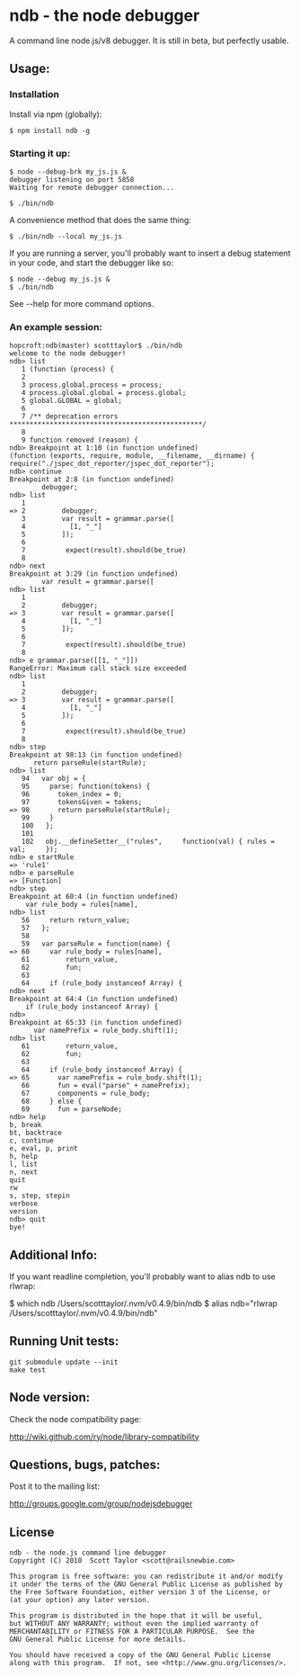 
# ndb - the node debugger

A command line node.js/v8 debugger.  It is still in beta, but perfectly usable.

## Usage:

### Installation

Install via npm (globally):

    $ npm install ndb -g

### Starting it up:

    $ node --debug-brk my_js.js &
    debugger listening on port 5858
    Waiting for remote debugger connection...

    $ ./bin/ndb

  A convenience method that does the same thing:

    $ ./bin/ndb --local my_js.js

  If you are running a server, you'll probably want to insert a debug
  statement in your code, and start the debugger like so:

    $ node --debug my_js.js &
    $ ./bin/ndb

  See --help for more command options.

### An example session:

    hopcroft:ndb(master) scotttaylor$ ./bin/ndb
    welcome to the node debugger!
    ndb> list
       1 (function (process) {
       2
       3 process.global.process = process;
       4 process.global.global = process.global;
       5 global.GLOBAL = global;
       6
       7 /** deprecation errors ************************************************/
       8
       9 function removed (reason) {
    ndb> Breakpoint at 1:10 (in function undefined)
    (function (exports, require, module, __filename, __dirname) { require("./jspec_dot_reporter/jspec_dot_reporter");
    ndb> continue
    Breakpoint at 2:8 (in function undefined)
            debugger;
    ndb> list
       1
    => 2         debugger;
       3         var result = grammar.parse([
       4           [1, "_"]
       5         ]);
       6
       7          expect(result).should(be_true)
       8
    ndb> next
    Breakpoint at 3:29 (in function undefined)
            var result = grammar.parse([
    ndb> list
       1
       2         debugger;
    => 3         var result = grammar.parse([
       4           [1, "_"]
       5         ]);
       6
       7          expect(result).should(be_true)
       8
    ndb> e grammar.parse([[1, "_"]])
    RangeError: Maximum call stack size exceeded
    ndb> list
       1
       2         debugger;
    => 3         var result = grammar.parse([
       4           [1, "_"]
       5         ]);
       6
       7          expect(result).should(be_true)
       8
    ndb> step
    Breakpoint at 98:13 (in function undefined)
          return parseRule(startRule);
    ndb> list
       94   var obj = {
       95     parse: function(tokens) {
       96       token_index = 0;
       97       tokensGiven = tokens;
    => 98       return parseRule(startRule);
       99     }
       100   };
       101
       102   obj.__defineSetter__("rules",     function(val) { rules = val;     });
    ndb> e startRule
    => 'rule1'
    ndb> e parseRule
    => [Function]
    ndb> step
    Breakpoint at 60:4 (in function undefined)
        var rule_body = rules[name],
    ndb> list
       56     return return_value;
       57   };
       58
       59   var parseRule = function(name) {
    => 60     var rule_body = rules[name],
       61         return_value,
       62         fun;
       63
       64     if (rule_body instanceof Array) {
    ndb> next
    Breakpoint at 64:4 (in function undefined)
        if (rule_body instanceof Array) {
    ndb>
    Breakpoint at 65:33 (in function undefined)
          var namePrefix = rule_body.shift(1);
    ndb> list
       61         return_value,
       62         fun;
       63
       64     if (rule_body instanceof Array) {
    => 65       var namePrefix = rule_body.shift(1);
       66       fun = eval("parse" + namePrefix);
       67       components = rule_body;
       68     } else {
       69       fun = parseNode;
    ndb> help
    b, break
    bt, backtrace
    c, continue
    e, eval, p, print
    h, help
    l, list
    n, next
    quit
    rw
    s, step, stepin
    verbose
    version
    ndb> quit
    bye!


## Additional Info:

If you want readline completion, you'll probably want to alias ndb to use rlwrap:

  $ which ndb
  /Users/scotttaylor/.nvm/v0.4.9/bin/ndb
  $ alias ndb="rlwrap /Users/scotttaylor/.nvm/v0.4.9/bin/ndb"


## Running Unit tests:

    git submodule update --init
    make test

## Node version:

Check the node compatibility page:

http://wiki.github.com/ry/node/library-compatibility

## Questions, bugs, patches:

Post it to the mailing list:

http://groups.google.com/group/nodejsdebugger

## License

    ndb - the node.js command line debugger
    Copyright (C) 2010  Scott Taylor <scott@railsnewbie.com>

    This program is free software: you can redistribute it and/or modify
    it under the terms of the GNU General Public License as published by
    the Free Software Foundation, either version 3 of the License, or
    (at your option) any later version.

    This program is distributed in the hope that it will be useful,
    but WITHOUT ANY WARRANTY; without even the implied warranty of
    MERCHANTABILITY or FITNESS FOR A PARTICULAR PURPOSE.  See the
    GNU General Public License for more details.

    You should have received a copy of the GNU General Public License
    along with this program.  If not, see <http://www.gnu.org/licenses/>.

